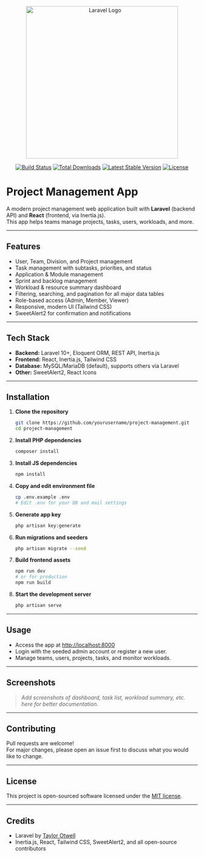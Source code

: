 <p align="center"><a href="https://laravel.com" target="_blank"><img src="https://raw.githubusercontent.com/laravel/art/master/logo-lockup/5%20SVG/2%20CMYK/1%20Full%20Color/laravel-logolockup-cmyk-red.svg" width="400" alt="Laravel Logo"></a></p>

<p align="center">
<a href="https://github.com/laravel/framework/actions"><img src="https://github.com/laravel/framework/workflows/tests/badge.svg" alt="Build Status"></a>
<a href="https://packagist.org/packages/laravel/framework"><img src="https://img.shields.io/packagist/dt/laravel/framework" alt="Total Downloads"></a>
<a href="https://packagist.org/packages/laravel/framework"><img src="https://img.shields.io/packagist/v/laravel/framework" alt="Latest Stable Version"></a>
<a href="https://packagist.org/packages/laravel/framework"><img src="https://img.shields.io/packagist/l/laravel/framework" alt="License"></a>
</p>

# Project Management App

A modern project management web application built with **Laravel** (backend API) and **React** (frontend, via Inertia.js).  
This app helps teams manage projects, tasks, users, workloads, and more.

---

## Features

- User, Team, Division, and Project management
- Task management with subtasks, priorities, and status
- Application & Module management
- Sprint and backlog management
- Workload & resource summary dashboard
- Filtering, searching, and pagination for all major data tables
- Role-based access (Admin, Member, Viewer)
- Responsive, modern UI (Tailwind CSS)
- SweetAlert2 for confirmation and notifications

---

## Tech Stack

- **Backend:** Laravel 10+, Eloquent ORM, REST API, Inertia.js
- **Frontend:** React, Inertia.js, Tailwind CSS
- **Database:** MySQL/MariaDB (default), supports others via Laravel
- **Other:** SweetAlert2, React Icons

---

## Installation

1. **Clone the repository**
    ```bash
    git clone https://github.com/yourusername/project-management.git
    cd project-management
    ```

2. **Install PHP dependencies**
    ```bash
    composer install
    ```

3. **Install JS dependencies**
    ```bash
    npm install
    ```

4. **Copy and edit environment file**
    ```bash
    cp .env.example .env
    # Edit .env for your DB and mail settings
    ```

5. **Generate app key**
    ```bash
    php artisan key:generate
    ```

6. **Run migrations and seeders**
    ```bash
    php artisan migrate --seed
    ```

7. **Build frontend assets**
    ```bash
    npm run dev
    # or for production
    npm run build
    ```

8. **Start the development server**
    ```bash
    php artisan serve
    ```

---

## Usage

- Access the app at [http://localhost:8000](http://localhost:8000)
- Login with the seeded admin account or register a new user.
- Manage teams, users, projects, tasks, and monitor workloads.

---

## Screenshots

> _Add screenshots of dashboard, task list, workload summary, etc. here for better documentation._

---

## Contributing

Pull requests are welcome!  
For major changes, please open an issue first to discuss what you would like to change.

---

## License

This project is open-sourced software licensed under the [MIT license](https://opensource.org/licenses/MIT).

---

## Credits

- Laravel by [Taylor Otwell](https://github.com/taylorotwell)
- Inertia.js, React, Tailwind CSS, SweetAlert2, and all open-source contributors
